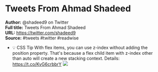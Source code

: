# Tweets From Ahmad Shadeed

**Author:** @shadeed9 on Twitter  
**Full title:** Tweets From Ahmad Shadeed  
**URL:** https://twitter.com/shadeed9  
**Source:** #tweets #twitter #readwise

- 💡 CSS Tip
  With flex items, you can use z-index without adding the position property. 
  That's because a flex child item with z-index other than auto will create a new stacking context.
  Details: https://t.co/KvG6crbbrY 
  ![](https://pbs.twimg.com/media/E-WHNtGWUBQIooN.jpg) 
   
